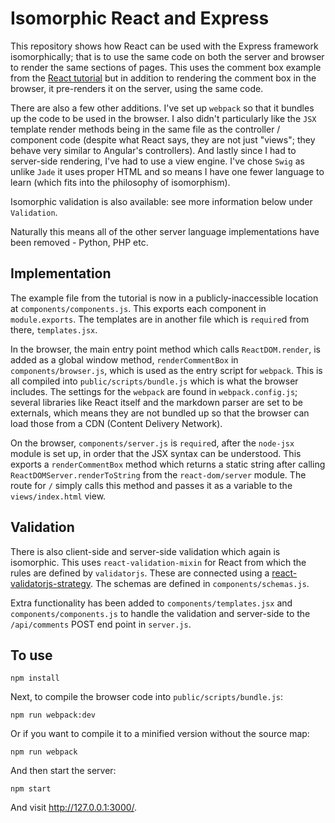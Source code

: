 # Isomorphic React and Express

This repository shows how React can be used with the Express framework isomorphically; that is to use the same code on both the server and browser to render the same sections of pages. This uses the comment box example from the [React tutorial](http://facebook.github.io/react/docs/tutorial.html) but in addition to rendering the comment box in the browser, it pre-renders it on the server, using the same code.

There are also a few other additions. I've set up `webpack` so that it bundles up the code to be used in the browser. I also didn't particularly like the `JSX` template render methods being in the same file as the controller / component code (despite what React says, they are not just "views"; they behave very similar to Angular's controllers). And lastly since I had to server-side rendering, I've had to use a view engine. I've chose `Swig` as unlike `Jade` it uses proper HTML and so means I have one fewer language to learn (which fits into the philosophy of isomorphism).

Isomorphic validation is also available: see more information below under `Validation`.

Naturally this means all of the other server language implementations have been removed - Python, PHP etc.

## Implementation

The example file from the tutorial is now in a publicly-inaccessible location at `components/components.js`. This exports each component in `module.exports`. The templates are in another file which is `require`d from there, `templates.jsx`.

In the browser, the main entry point method which calls `ReactDOM.render`, is added as a global window method, `renderCommentBox` in `components/browser.js`, which is used as the entry script for `webpack`. This is all compiled into `public/scripts/bundle.js` which is what the browser includes. The settings for the `webpack` are found in `webpack.config.js`; several libraries like React itself and the markdown parser are set to be externals, which means they are not bundled up so that the browser can load those from a CDN (Content Delivery Network).

On the browser, `components/server.js` is `require`d, after the `node-jsx` module is set up, in order that the JSX syntax can be understood. This exports a `renderCommentBox` method which returns a static string after calling `ReactDOMServer.renderToString` from the `react-dom/server` module. The route for `/` simply calls this method and passes it as a variable to the `views/index.html` view.

## Validation

There is also client-side and server-side validation which again is isomorphic. This uses `react-validation-mixin` for React from which the rules are defined by `validatorjs`. These are connected using a [react-validatorjs-strategy](https://github.com/TheChech/react-validatorjs-strategy). The schemas are defined in `components/schemas.js`.

Extra functionality has been added to `components/templates.jsx` and `components/components.js` to handle the validation and server-side to the `/api/comments` POST end point in `server.js`.

## To use

    npm install
    
Next, to compile the browser code into `public/scripts/bundle.js`:

    npm run webpack:dev
    
Or if you want to compile it to a minified version without the source map:

    npm run webpack
    
And then start the server:

    npm start
    
And visit <http://127.0.0.1:3000/>.
